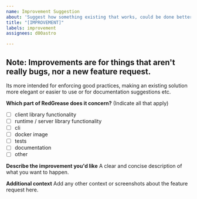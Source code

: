 ```yaml
---
name: Improvement Suggestion
about: 'Suggest how something existing that works, could be done better '
title: "[IMPROVEMENT]"
labels: improvement
assignees: d00astro

---
```


## Note: Improvements are for things that aren't really bugs, nor a new feature request.
Its more intended for enforcing good practices, making an existing solution more elegant or easier to use or for documentation suggestions etc.

**Which part of RedGrease does it concern?**
(Indicate all that apply)
- [ ] client library functionality
- [ ] runtime / server library functionality
- [ ] cli
- [ ] docker image
- [ ] tests
- [ ] documentation
- [ ] other

**Describe the improvement you'd like**
A clear and concise description of what you want to happen.

**Additional context**
Add any other context or screenshots about the feature request here.
